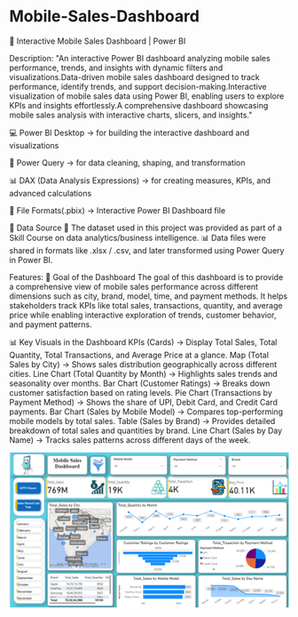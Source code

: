 # Mobile-Sales-Dashboard
📱 Interactive Mobile Sales Dashboard | Power BI

Description:
"An interactive Power BI dashboard analyzing mobile sales performance, trends, and insights with dynamic filters and visualizations.Data-driven mobile sales dashboard designed to track performance, identify trends, and support decision-making.Interactive visualization of mobile sales data using Power BI, enabling users to explore KPIs and insights effortlessly.A comprehensive dashboard showcasing mobile sales analysis with interactive charts, slicers, and insights."

💻 Power BI Desktop → for building the interactive dashboard and visualizations

🔄 Power Query → for data cleaning, shaping, and transformation

📊 DAX (Data Analysis Expressions) → for creating measures, KPIs, and advanced calculations

📂 File Formats(.pbix) → Interactive Power BI Dashboard file

📂 Data Source
📑 The dataset used in this project was provided as part of a Skill Course on data analytics/business intelligence.
📊 Data files were shared in formats like .xlsx / .csv, and later transformed using Power Query in Power BI.

Features:
🎯 Goal of the Dashboard
The goal of this dashboard is to provide a comprehensive view of mobile sales performance across different dimensions such as city, brand, model, time, and payment methods. It helps stakeholders track KPIs like total sales, transactions, quantity, and average price while enabling interactive exploration of trends, customer behavior, and payment patterns.

📊 Key Visuals in the Dashboard 
KPIs (Cards) → Display Total Sales, Total Quantity, Total Transactions, and Average Price at a glance. 
Map (Total Sales by City) → Shows sales distribution geographically across different cities.
Line Chart (Total Quantity by Month) → Highlights sales trends and seasonality over months.
Bar Chart (Customer Ratings) → Breaks down customer satisfaction based on rating levels.
Pie Chart (Transactions by Payment Method) → Shows the share of UPI, Debit Card, and Credit Card payments.
Bar Chart (Sales by Mobile Model) → Compares top-performing mobile models by total sales.
Table (Sales by Brand) → Provides detailed breakdown of total sales and quantities by brand.
Line Chart (Sales by Day Name) → Tracks sales patterns across different days of the week.

![Dashboard Preview](https://github.com/vaibhavi-pednekar/Mobile-Sales-Dashboard/blob/main/Report%20Of%20Sales%20Dasboard.png)

